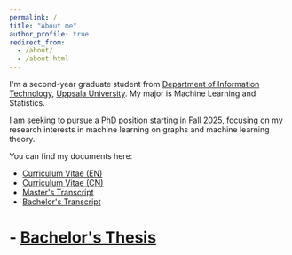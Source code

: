 ```yaml
---
permalink: /
title: "About me"
author_profile: true
redirect_from: 
  - /about/
  - /about.html
---
```

I'm a second-year graduate student from [Department of Information Technology](https://www2.it.uu.se/itwiki.php?page=first&action=browse&lang=en), [Uppsala University](https://www.uu.se/). My major is Machine Learning and Statistics.

I am seeking to pursue a PhD position starting in Fall 2025, focusing on my research interests in machine learning on graphs and machine learning theory. 

You can find my documents here: 
- [Curriculum Vitae (EN)](../assets/CV-Chenglong-Li.pdf)
- [Curriculum Vitae (CN)](../assets/CV-Chneglong-Li-CN20240705.pdf)
- [Master's Transcript](../assets/UU-Transcript-Chenglong-Li.pdf)
- [Bachelor's Transcript](../assets/SDUFE-Transcript-Chenglong-Li.pdf)
# - [Bachelor's Thesis](../assets/Bachelorthesis-Chenglong-Li.pdf)
